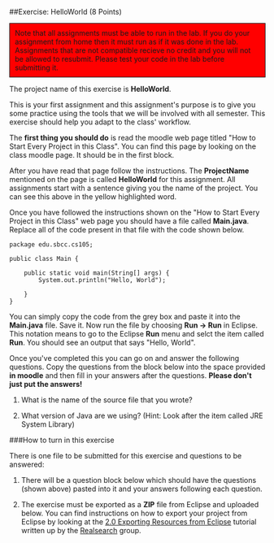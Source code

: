 ##Exercise: HelloWorld (8 Points)

<p style="display: block; background-color: #ff0000; border: thin black solid; padding: 10px;">Note that all assignments must be able to run in the lab. If you do your assignment from home then it must run as if it was done in the lab. Assignments that are not compatible recieve no credit and you will not be allowed to resubmit. Please test your code in the lab before submitting it.</p>

The project name of this exercise is **HelloWorld**.

This is your first assignment and this assignment's purpose is to give you some practice using the tools that we will be involved with all semester. This exercise should help you adapt to the class' workflow.

The **first thing you should do** is read the moodle web page titled "How to Start Every Project in this Class". You can find this page by looking on the class moodle page. It should be in the first block.

After you have read that page follow the instructions. The **ProjectName** mentioned on the page is called **HelloWorld** for this assignment. All assignments start with a sentence giving you the name of the project. You can see this above in the yellow highlighted word.

Once you have followed the instructions shown on the "How to Start Every Project in this Class" web page you should have a file called **Main.java**. Replace all of the code present in that file with the code shown below.

  
```
package edu.sbcc.cs105;

public class Main {

	public static void main(String[] args) {
		System.out.println("Hello, World");

	}
}
```  

You can simply copy the code from the grey box and paste it into the **Main.java** file. Save it. Now run the file by choosing **Run -> Run** in Eclipse. This notation means to go to the Eclipse **Run** menu and selct the item called **Run**. You should see an output that says "Hello, World".

Once you've completed this you can go on and answer the following questions. Copy the questions from the block below into the space provided **in moodle** and then fill in your answers after the questions. **Please don't just put the answers!**

1. What is the name of the source file that you wrote?


2. What version of Java are we using? (Hint: Look after the item called JRE System Library)

###How to turn in this exercise

There is one file to be submitted for this exercise and questions to be answered:

1. There will be a question block below which should have the questions (shown above) pasted into it and your answers following each question.

2. The exercise must be exported as a **ZIP** file from Eclipse and uploaded below. You can find instructions on how to export your project from Eclipse by looking at the [2.0 Exporting Resources from Eclipse](http://realsearchgroup.org/SEMaterials/tutorials/import_export/index.html#section2_0) tutorial written up by the [Realsearch](http://www.realsearchgroup.org/realsearch/) group.
